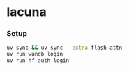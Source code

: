 # lacuna

### Setup
```bash
uv sync && uv sync --extra flash-attn
uv run wandb login
uv run hf auth login
```